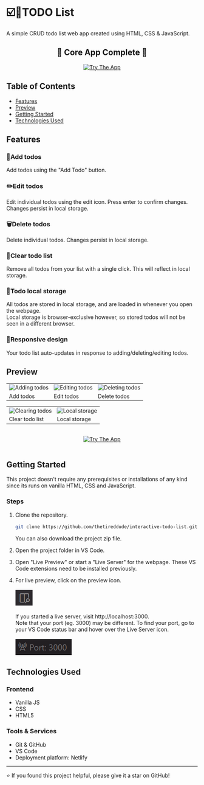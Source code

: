 # ☑️📃TODO List

A simple CRUD todo list web app created using HTML, CSS & JavaScript.

<div align="center">
   <h2> 🚧 Core App Complete 🚧 </h2>
    <a href="https://tired-todo-list.netlify.app" target="_blank">
        <img src="https://img.shields.io/badge/🚀_TRY_THE_APP-79D6E8?style=for-the-badge&logoColor=white&labelColor=79D6E8" alt="Try The App" width="210">
    </a>
</div>

## Table of Contents
- [Features](#features)
- [Preview](#preview)
- [Getting Started](#getting-started)
- [Technologies Used](#technologies-used)

## Features

### 📝Add todos
Add todos using the "Add Todo" button.
### ✏️Edit todos
Edit individual todos using the edit icon. Press enter to confirm changes. Changes persist in local storage.
### 🗑️Delete todos
Delete individual todos. Changes persist in local storage.
### 🧹Clear todo list
Remove all todos from your list with a single click. This will reflect in local storage.
### 💾Todo local storage
All todos are stored in local storage, and are loaded in whenever you open the webpage.<br>Local storage is browser-exclusive however, so stored todos will not be seen in a different browser.
### 📱Responsive design
Your todo list auto-updates in response to adding/deleting/editing todos.

## Preview


|   |   |   |
|---|---|---|
| <img src="https://media1.giphy.com/media/v1.Y2lkPTc5MGI3NjExMnBidzR0cWg1MTB3YWR6dWZqcmJucWg3NDk2Z3Uyd2w4eTBzOHpwNSZlcD12MV9pbnRlcm5hbF9naWZfYnlfaWQmY3Q9Zw/hY9VSbmjbJRVMT93t2/giphy.gif" alt="Adding todos" width="250"> | <img src="https://media1.giphy.com/media/v1.Y2lkPTc5MGI3NjExbzB2azVmNHVlOGIwbzFvajMxdW9mbTY4enp2bjkxdHNyMHBqNDNjZCZlcD12MV9pbnRlcm5hbF9naWZfYnlfaWQmY3Q9Zw/cgAU9wvfitSmFSTEpB/giphy.gif" alt="Editing todos" width="250"> | <img src="https://media2.giphy.com/media/v1.Y2lkPTc5MGI3NjExMnQ0c2xzN3Npend2YWNmMTQweHZmZnFpMGRvcXpyaTNic2kzZGs1cyZlcD12MV9pbnRlcm5hbF9naWZfYnlfaWQmY3Q9Zw/XIMxwCHaWqqaYItjOC/giphy.gif" alt="Deleting todos" width="250"> |
| Add todos | Edit todos | Delete todos |

|   |   |
|---|---|
| <img src="https://media0.giphy.com/media/v1.Y2lkPTc5MGI3NjExazM5bGVjemRpZnphN3ljenl5N3ppbHRwZDRkN280M2IzZ245czBwNCZlcD12MV9pbnRlcm5hbF9naWZfYnlfaWQmY3Q9Zw/Ods2ecGS58e87QnER1/giphy.gif" alt="Clearing todos" width="250"> | <img src="https://media3.giphy.com/media/v1.Y2lkPTc5MGI3NjExMm91MWc3Z2FyMnZvczFnb2p3YWhmczA1NGRwOTFxbW1iMzljM2Y0MSZlcD12MV9pbnRlcm5hbF9naWZfYnlfaWQmY3Q9Zw/u1YDBAtb1SNwF6NLRB/giphy.gif" alt="Local storage" width="250"> |
| Clear todo list | Local storage |

<br>
<div align="center">
    <a href="https://tired-todo-list.netlify.app" target="_blank">
        <img src="https://img.shields.io/badge/🚀_TRY_THE_APP-79D6E8?style=for-the-badge&logoColor=white&labelColor=79D6E8" alt="Try The App" width="210">
    </a>
</div>
<br>

## Getting Started
This project doesn't require any prerequisites or installations of any kind since its runs on vanilla HTML, CSS and JavaScript.

### Steps

1. Clone the repository.
   ```bash
   git clone https://github.com/thetireddude/interactive-todo-list.git
   ```
   You can also download the project zip file.


2. Open the project folder in VS Code.

3. Open "Live Preview" or start a "Live Server" for the webpage. These VS Code extensions need to be installed previously.

4. For live preview, click on the preview icon.<br><br> ![alt text](preview-icon.png)<br><br>If you started a live server, visit http://localhost:3000.<br>Note that your port (eg. 3000) may be different. To find your port, go to your VS Code status bar and hover over the Live Server icon.<br><br> ![port: 3000](port.png)

## Technologies Used

### Frontend
- Vanilla JS
- CSS
- HTML5

### Tools & Services
- Git & GitHub
- VS Code
- Deployment platform: Netlify

---

⭐ If you found this project helpful, please give it a star on GitHub!
